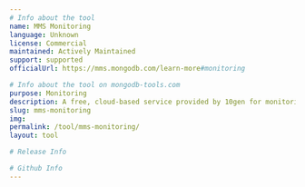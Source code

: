 ```yaml
---
# Info about the tool
name: MMS Monitoring
language: Unknown
license: Commercial
maintained: Actively Maintained
support: supported
officialUrl: https://mms.mongodb.com/learn-more#monitoring

# Info about the tool on mongodb-tools.com
purpose: Monitoring
description: A free, cloud-based service provided by 10gen for monitoring MongoDB deployments in real time.
slug: mms-monitoring
img: 
permalink: /tool/mms-monitoring/
layout: tool

# Release Info

# Github Info
---
```


